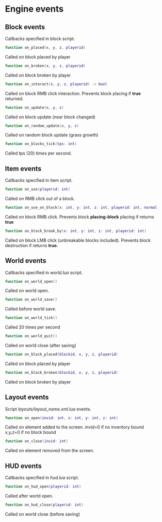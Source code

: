 # Engine events

## Block events

Callbacks specified in block script.

```lua
function on_placed(x, y, z, playerid)
```

Called on block placed by player

```lua
function on_broken(x, y, z, playerid)
```

Called on block broken by player

```lua
function on_interact(x, y, z, playerid) -> bool
```

Called on block RMB click interaction. Prevents block placing if **true** returned.

```lua
function on_update(x, y, z)
```

Called on block update (near block changed)

```lua
function on_random_update(x, y, z)
```

Called on random block update (grass growth)

```lua
function on_blocks_tick(tps: int)
```

Called tps (20) times per second.

## Item events

Callbacks specified in item script.

```lua
function on_use(playerid: int)
```

Called on RMB click out of a block.

```lua
function on_use_on_block(x: int, y: int, z: int, playerid: int, normal: vec3)
```

Called on block RMB click. Prevents block **placing-block** placing if returns **true**

```lua
function on_block_break_by(x: int, y: int, z: int, playerid: int)
```

Called on block LMB click (unbreakable blocks included).  Prevents block destruction if returns **true**.

## World events

Callbacks specified in *world.lua* script.

```lua
function on_world_open()
```

Called on world open.

```lua
function on_world_save()
```

Called before world save.

```lua
function on_world_tick()
```

Called 20 times per second

```lua
function on_world_quit()
```

Called on world close (after saving)

```lua
function on_block_placed(blockid, x, y, z, playerid)
```

Called on block placed by player

```lua
function on_block_broken(blockid, x, y, z, playerid)
```

Called on block broken by player

## Layout events

Script *layouts/layout_name.xml.lua* events.

```lua
function on_open(invid: int, x: int, y: int, z: int)
```

Called on element added to the screen.
invid=0 if no inventory bound
x,y,z=0 if no block bound

```lua
function on_close(invid: int)
```

Called on element removed from the screen.

## HUD events

Callbacks specified in *hud.lua* script.


```lua
function on_hud_open(playerid: int)
```

Called after world open.

```lua
function on_hud_close(playerid: int)
```

Called on world close (before saving)
